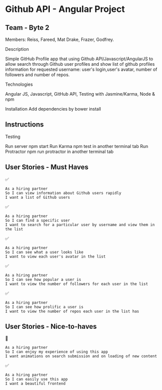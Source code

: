 Github API - Angular Project
===================

Team - Byte 2
-------

Members: Reiss, Fareed, Mat Drake, Frazer, Godfrey.


Description

Simple GitHub Profile app that using Github API/Javascript/AngularJS to allow search through Github user profiles and show list of github profiles information for requested username: user's login,user's avatar, number of followers and number of repos.




Technologies

Angular JS,
Javascript,
GitHub API,
Testing with Jasmine/Karma,
Node & npm


Installation
Add dependencies by bower install

Instructions
-------

Testing

Run server npm start
Run Karma npm test in another terminal tab
Run Protractor npm run protractor in another terminal tab

User Stories - Must Haves
-------

:white_check_mark:
```
As a hiring partner
So I can view information about Github users rapidly
I want a list of Github users
```

:white_check_mark:
```
As a hiring partner
So I can find a specific user
I want to search for a particular user by username and view them in the list
```
:white_check_mark:
```
As a hiring partner
So I can see what a user looks like
I want to view each user's avatar in the list
```
:white_check_mark:
```
As a hiring partner
So I can see how popular a user is
I want to view the number of followers for each user in the list
```
:white_check_mark:
```
As a hiring partner
So I can see how prolific a user is
I want to view the number of repos each user in the list has
```


User Stories - Nice-to-haves
-------
:construction:
```
As a hiring partner
So I can enjoy my experience of using this app
I want animations on search submission and on loading of new content
```
:white_check_mark:
```
As a hiring partner
So I can easily use this app
I want a beautiful frontend
```
